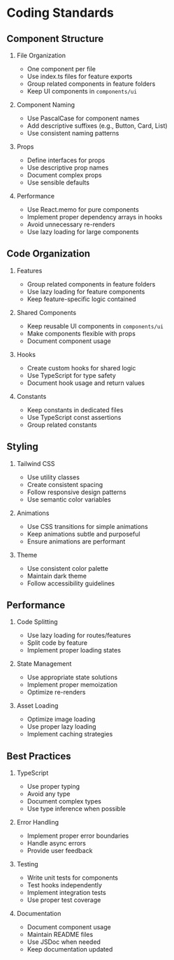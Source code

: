 # Coding Standards

## Component Structure

1. File Organization
   - One component per file
   - Use index.ts files for feature exports
   - Group related components in feature folders
   - Keep UI components in `components/ui`

2. Component Naming
   - Use PascalCase for component names
   - Add descriptive suffixes (e.g., Button, Card, List)
   - Use consistent naming patterns

3. Props
   - Define interfaces for props
   - Use descriptive prop names
   - Document complex props
   - Use sensible defaults

4. Performance
   - Use React.memo for pure components
   - Implement proper dependency arrays in hooks
   - Avoid unnecessary re-renders
   - Use lazy loading for large components

## Code Organization

1. Features
   - Group related components in feature folders
   - Use lazy loading for feature components
   - Keep feature-specific logic contained

2. Shared Components
   - Keep reusable UI components in `components/ui`
   - Make components flexible with props
   - Document component usage

3. Hooks
   - Create custom hooks for shared logic
   - Use TypeScript for type safety
   - Document hook usage and return values

4. Constants
   - Keep constants in dedicated files
   - Use TypeScript const assertions
   - Group related constants

## Styling

1. Tailwind CSS
   - Use utility classes
   - Create consistent spacing
   - Follow responsive design patterns
   - Use semantic color variables

2. Animations
   - Use CSS transitions for simple animations
   - Keep animations subtle and purposeful
   - Ensure animations are performant

3. Theme
   - Use consistent color palette
   - Maintain dark theme
   - Follow accessibility guidelines

## Performance

1. Code Splitting
   - Use lazy loading for routes/features
   - Split code by feature
   - Implement proper loading states

2. State Management
   - Use appropriate state solutions
   - Implement proper memoization
   - Optimize re-renders

3. Asset Loading
   - Optimize image loading
   - Use proper lazy loading
   - Implement caching strategies

## Best Practices

1. TypeScript
   - Use proper typing
   - Avoid any type
   - Document complex types
   - Use type inference when possible

2. Error Handling
   - Implement proper error boundaries
   - Handle async errors
   - Provide user feedback

3. Testing
   - Write unit tests for components
   - Test hooks independently
   - Implement integration tests
   - Use proper test coverage

4. Documentation
   - Document component usage
   - Maintain README files
   - Use JSDoc when needed
   - Keep documentation updated